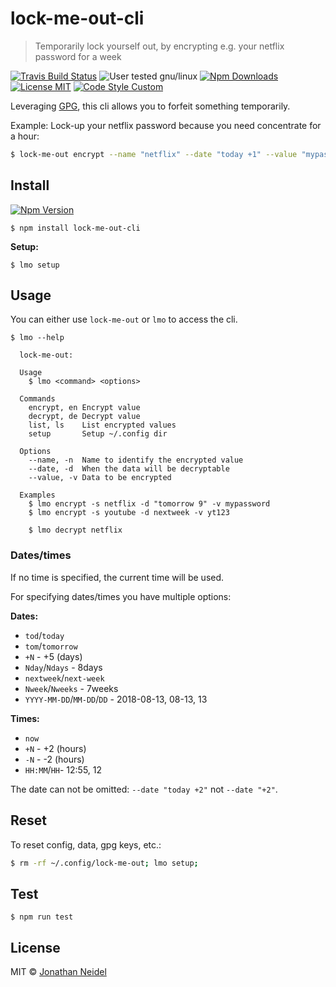 # lock-me-out-cli

> Temporarily lock yourself out, by encrypting e.g. your netflix password for a week

[![Travis Build Status](https://img.shields.io/travis/jneidel/lock-me-out-cli.svg?style=flat-square)](https://travis-ci.org/jneidel/lock-me-out-cli)
![User tested gnu/linux](https://img.shields.io/badge/user_tested-GNU%2FLinux-brightgreen.svg?style=flat-square)
[![Npm Downloads](https://img.shields.io/npm/dw/lock-me-out-cli.svg?style=flat-square)](https://www.npmjs.com/package/lock-me-out-cli)
[![License MIT](https://img.shields.io/badge/license-MIT-green.svg?style=flat-square)](https://github.com/jneidel/lock-me-out-cli/blob/master/license)
[![Code Style Custom](https://img.shields.io/badge/code%20style-custom-ff69b4.svg?style=flat-square)](https://github.com/jneidel/dotfiles/blob/master/.eslintrc)

Leveraging [GPG](https://gnupg.org/), this cli allows you to forfeit something temporarily.

Example: Lock-up your netflix password because you need concentrate for a hour:

```zsh
$ lock-me-out encrypt --name "netflix" --date "today +1" --value "mypassword"
```

<!--## Features-->

## Install

[![Npm Version](https://img.shields.io/npm/v/lock-me-out-cli.svg?style=flat-square)](https://www.npmjs.com/package/lock-me-out-cli)

```
$ npm install lock-me-out-cli
```

**Setup:**

```
$ lmo setup
```

## Usage

You can either use `lock-me-out` or `lmo` to access the cli.

```
$ lmo --help

  lock-me-out: 

  Usage
    $ lmo <command> <options>

  Commands
    encrypt, en Encrypt value
    decrypt, de Decrypt value
    list, ls    List encrypted values
    setup       Setup ~/.config dir

  Options
    --name, -n  Name to identify the encrypted value
    --date, -d  When the data will be decryptable
    --value, -v Data to be encrypted

  Examples
    $ lmo encrypt -s netflix -d "tomorrow 9" -v mypassword
    $ lmo encrypt -s youtube -d nextweek -v yt123

    $ lmo decrypt netflix

```

### Dates/times

If no time is specified, the current time will be used.

For specifying dates/times you have multiple options:

**Dates:**

- `tod`/`today`
- `tom`/`tomorrow`
- `+N` - +5 (days)
- `Nday`/`Ndays` - 8days
- `nextweek`/`next-week`
- `Nweek`/`Nweeks` - 7weeks
- `YYYY-MM-DD`/`MM-DD`/`DD` - 2018-08-13, 08-13, 13

**Times:**

- `now`
- `+N` - +2 (hours)
- `-N` - -2 (hours)
- `HH:MM`/`HH`- 12:55, 12

The date can not be omitted: `--date "today +2"` not `--date "+2"`.

## Reset

To reset config, data, gpg keys, etc.:

```zsh
$ rm -rf ~/.config/lock-me-out; lmo setup;
```

<!--## Commands

### lock-me-out-cli [options]

<table><tr>
  <td>
    options:
    <code><a href="#--out">--out</a></code>,
    <code><a href="#--micro">--micro</a></code>
  </td>
</tr></table>

Describe functionality

```
$ lock-me-out-cli
```

### config

Describe functionality

## Options

### --out

<table><tr>
  <td>Alias: <code>-o</code></td>
  <td>Default: <code></code></td>
  <td>Type: <code>string</code></td>
</tr></table>

Set the output path.

```zsh
$ lock-me-out-cli
```-->

## Test

```
$ npm run test
```

## License

MIT © [Jonathan Neidel](https://jneidel.com)
